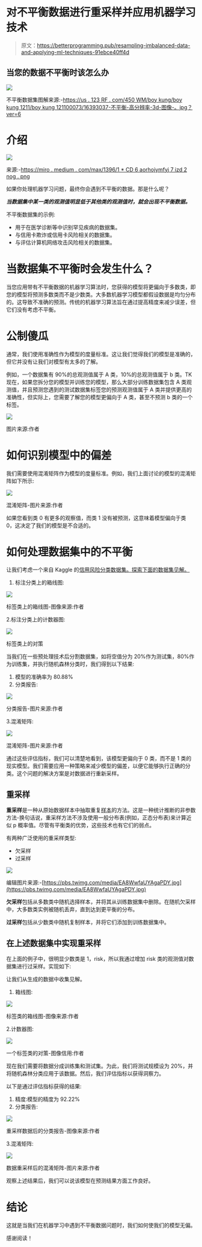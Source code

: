 # 对不平衡数据进行重采样并应用机器学习技术

> 原文：<https://betterprogramming.pub/resampling-imbalanced-data-and-applying-ml-techniques-91ebce40ff4d>

## 当您的数据不平衡时该怎么办

![](img/e2679699020de39f0954d543e9510271.png)

不平衡数据集图解来源:-[https://us . 123 RF . com/450 WM/boy kung/boy kung 1211/boy kung 121100073/16393037-不平衡-高分辨率-3d-图像-。jpg？ver=6](https://us.123rf.com/450wm/boykung/boykung1211/boykung121100073/16393037-disbalance-high-resolution-3d-image-.jpg?ver=6)

# 介绍

![](img/e3ee3ac790fc3166745c9513b54f7fdb.png)

来源:-[https://miro . medium . com/max/1396/1 * CD 6 aorhojymfyj 7 izd 2 nog . png](https://miro.medium.com/max/1396/1*cd6AorHoJYMFyj7IZd2nOg.png)

如果你处理机器学习问题，最终你会遇到不平衡的数据。那是什么呢？

***当数据集中某一类的观测值明显低于其他类的观测值时，就会出现不平衡数据。***

不平衡数据集的示例:

*   用于在医学诊断等中识别罕见疾病的数据集。
*   与信用卡欺诈或信用卡风险相关的数据集。
*   与评估计算机网络攻击风险相关的数据集。

# 当数据集不平衡时会发生什么？

当您应用带有不平衡数据的机器学习算法时，您获得的模型将更偏向于多数类，即您的模型将预测多数类而不是少数类。大多数机器学习模型都假设数据是均匀分布的。这导致不准确的预测。传统的机器学习算法旨在通过提高精度来减少误差，但它们没有考虑不平衡。

# 公制傻瓜

通常，我们使用准确性作为模型的度量标准。这让我们觉得我们的模型是准确的，但它并没有让我们对模型有太多的了解。

例如，一个数据集有 90%的总观测值属于 A 类，10%的总观测值属于 b 类。TK 现在，如果您拆分您的模型并训练您的模型，那么大部分训练数据集包含 A 类观测值，并且预测您遇到的测试数据集标签您的预测观测值属于 A 类并提供更高的准确性，但实际上，您需要了解您的模型更偏向于 A 类，甚至不预测 b 类的一个标签。

![](img/781ca5fd27d40beb36729591d8c54f67.png)

图片来源:作者

# 如何识别模型中的偏差

我们需要使用混淆矩阵作为模型的度量标准。例如，我们上面讨论的模型的混淆矩阵如下所示:

![](img/166cfd2199631a78a3963b06575be74d.png)

混淆矩阵-图片来源:作者

如果您看到类 0 有更多的观察值，而类 1 没有被预测，这意味着模型偏向于类 0，这决定了我们的模型是不合适的。

# 如何处理数据集中的不平衡

让我们考虑一个来自 Kaggle 的[信用风险分类数据集。探索下面的数据集见解。](https://www.kaggle.com/praveengovi/credit-risk-classification-dataset)

1.  标注分类上的箱线图:

![](img/3f58416feae16a07efcb83f063b59073.png)

标签类上的箱线图-图像来源:作者

2.标注分类上的计数器图:

![](img/8b5cee028c10e34e012da4455535362f.png)

标签类上的对策

当我们在一些预处理技术后分割数据集，如将空值分为 20%作为测试集，80%作为训练集，并执行随机森林分类时，我们得到以下结果:

1.  模型的准确率为 80.88%
2.  分类报告:

![](img/dad6cbbb121e618fc8e7ceaa8a4452ed.png)

分类报告-图片来源:作者

3.混淆矩阵:

![](img/343f1cf33c6e76b5fb6d622203cb3ec1.png)

混淆矩阵-图片来源:作者

通过这些评估指标，我们可以清楚地看到，该模型更偏向于 0 类，而不是 1 类的现实模型。我们需要应用一种策略来减少模型的偏差，以便它能够执行正确的分类。这个问题的解决方案是对数据进行重新采样。

## 重采样

**重采样**是一种从原始数据样本中抽取重复[样本](http://www.statisticssolutions.com/sample-size-calculation-and-sample-size-justification/sampling/)的方法。这是一种统计推断的非参数方法-换句话说，重采样方法不涉及使用一般分布表(例如，正态分布表)来计算近似 p 概率值。尽管有平衡类的优势，这些技术也有它们的弱点。

有两种广泛使用的重采样类型:

*   欠采样
*   过采样

![](img/76cb75e83850b578830f7af5b1f0f4ac.png)

编辑图片来源:-[https://pbs.twimg.com/media/EA8WwfaUYAgaPDY.jpg](https://pbs.twimg.com/media/EA8WwfaUYAgaPDY.jpg)

**欠采样**包括从多数类中随机选择样本，并将其从训练数据集中删除。在随机欠采样中，大多数类实例被随机丢弃，直到达到更平衡的分布。

**过采样**包括从少数类中随机复制样本，并将它们添加到训练数据集中。

## 在上述数据集中实现重采样

在上面的例子中，很明显少数类是 1，risk，所以我通过增加 risk 类的观测值对数据集进行过采样。实现如下:

让我们从生成的数据中收集见解。

1.  箱线图:

![](img/39c1371eb22f39bcb40e5875d25fb420.png)

标签类的箱线图-图像来源:作者

2.计数器图:

![](img/7f180b762475ae01076d2e2678791bc0.png)

一个标签类的对策-图像信用:作者

现在我们需要将数据分成训练集和测试集。为此，我们将测试规模设为 20%，并将随机森林分类应用于该数据。然后，我们评估指标以获得洞察力。

以下是通过评估指标获得的结果:

1.  精度:模型的精度为 92.22%
2.  分类报告:

![](img/d7e72105072d7c727a8b367f275eef7a.png)

重采样数据后的分类报告-图像来源:作者

3.混淆矩阵:

![](img/220256b237781c50318a2edbfb492325.png)

数据重采样后的混淆矩阵-图片来源:作者

观察上述结果后，我们可以说该模型在预测结果方面工作良好。

# 结论

这就是当我们在机器学习中遇到不平衡数据问题时，我们如何使我们的模型无偏。

感谢阅读！